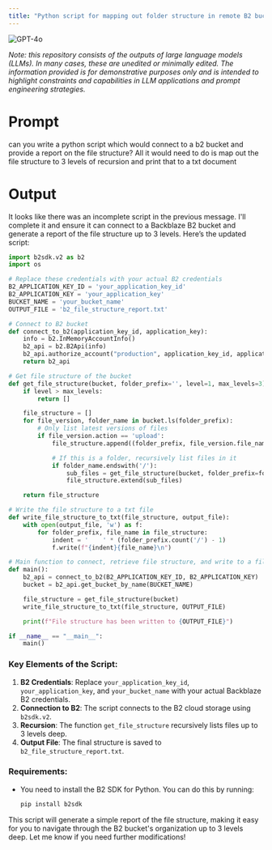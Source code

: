 ```yaml
---
title: "Python script for mapping out folder structure in remote B2 bucket"
---
```

![GPT-4o](https://img.shields.io/badge/GPT--4o-3333FF?style=for-the-badge&logo=openai&logoColor=white)



*Note: this repository consists of the outputs of large language models (LLMs). In many cases, these are unedited or minimally edited. The information provided is for demonstrative purposes only and is intended to highlight constraints and capabilities in LLM applications and prompt engineering strategies.*


# Prompt

can you write a python script which would connect to a b2 bucket and provide a report on the file structure? All it would need to do is map out the file structure to 3 levels of recursion and print that to a txt document

# Output

It looks like there was an incomplete script in the previous message. I'll complete it and ensure it can connect to a Backblaze B2 bucket and generate a report of the file structure up to 3 levels. Here’s the updated script:

```python
import b2sdk.v2 as b2
import os

# Replace these credentials with your actual B2 credentials
B2_APPLICATION_KEY_ID = 'your_application_key_id'
B2_APPLICATION_KEY = 'your_application_key'
BUCKET_NAME = 'your_bucket_name'
OUTPUT_FILE = 'b2_file_structure_report.txt'

# Connect to B2 bucket
def connect_to_b2(application_key_id, application_key):
    info = b2.InMemoryAccountInfo()
    b2_api = b2.B2Api(info)
    b2_api.authorize_account("production", application_key_id, application_key)
    return b2_api

# Get file structure of the bucket
def get_file_structure(bucket, folder_prefix='', level=1, max_levels=3):
    if level > max_levels:
        return []

    file_structure = []
    for file_version, folder_name in bucket.ls(folder_prefix):
        # Only list latest versions of files
        if file_version.action == 'upload':
            file_structure.append((folder_prefix, file_version.file_name))

            # If this is a folder, recursively list files in it
            if folder_name.endswith('/'):
                sub_files = get_file_structure(bucket, folder_prefix=folder_name, level=level + 1, max_levels=max_levels)
                file_structure.extend(sub_files)

    return file_structure

# Write the file structure to a txt file
def write_file_structure_to_txt(file_structure, output_file):
    with open(output_file, 'w') as f:
        for folder_prefix, file_name in file_structure:
            indent = '    ' * (folder_prefix.count('/') - 1)
            f.write(f"{indent}{file_name}\n")

# Main function to connect, retrieve file structure, and write to a file
def main():
    b2_api = connect_to_b2(B2_APPLICATION_KEY_ID, B2_APPLICATION_KEY)
    bucket = b2_api.get_bucket_by_name(BUCKET_NAME)

    file_structure = get_file_structure(bucket)
    write_file_structure_to_txt(file_structure, OUTPUT_FILE)

    print(f"File structure has been written to {OUTPUT_FILE}")

if __name__ == "__main__":
    main()
```

### Key Elements of the Script:
1. **B2 Credentials**: Replace `your_application_key_id`, `your_application_key`, and `your_bucket_name` with your actual Backblaze B2 credentials.
2. **Connection to B2**: The script connects to the B2 cloud storage using `b2sdk.v2`.
3. **Recursion**: The function `get_file_structure` recursively lists files up to 3 levels deep.
4. **Output File**: The final structure is saved to `b2_file_structure_report.txt`.

### Requirements:
- You need to install the B2 SDK for Python. You can do this by running:
  ```sh
  pip install b2sdk
  ```

This script will generate a simple report of the file structure, making it easy for you to navigate through the B2 bucket's organization up to 3 levels deep. Let me know if you need further modifications!